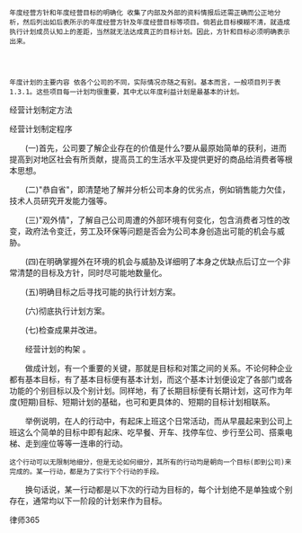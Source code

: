 
 


    年度经营方针和年度经营目标的明确化 收集了内部及外部的资料情报后还需正确而公正地分析，然后列出如后表所示的年度经营方针及年度经营目标等项目。倘若此目标模糊不清，就造成执行计划成员认知上的差距，当然就无法达成真正的目标计划。因此，方针和目标必须明确表示出来。




    年度计划的主要内容 依各个公司的不同，实际情况亦随之有别。基本而言，一般项目列于表1.3.1。这些项目每一计划均很重要，其中尤以年度利益计划是最基本的计划。
 
经营计划制定方法
 
    


经营计划制定程序

　　(一)首先，公司要了解企业存在的价值是什么?要从最原始简单的获利，进而提高到对地区社会有所贡献，提高员工的生活水平及提供更好的商品给消费者等根本思想。

　　(二)"恭自省"，即清楚地了解并分析公司本身的优劣点，例如销售能力欠佳，技术人员研究开发能力强等。

　　(三)"观外情"，了解自己公司周遭的外部环境有何变化，包含消费者习性的改变，政府法令变迁，劳工及环保等问题是否会为公司本身创造出可能的机会与威胁。

　　(四)在明确掌握外在环境的机会与威胁及详细明了本身之优缺点后订立一个非常清楚的目标及方针，同时尽可能地数量化。

　　(五)明确目标之后寻找可能的执行计划方案。

　　(六)彻底执行计划方案。

　　(七)检查成果并改进。

　　经营计划的构架 。

　　做成计划，有一个重要的关键，那就是目标和对策之间的关系。不论何种企业都有基本目标，有了基本目标便有基本计划，而这个基本计划便设定了各部门或各功能的个别目标以及个别计划。同样地，有了长期目标便有长期计划，这可作为年度(短期)目标、短期计划的基础，也可和更具体的、短期的目标计划相联系。

　　举例说明，在人的行动中，有起床上班这个日常活动，而从早晨起来到公司上班这么个简单的目标中即有起床、吃早餐、开车、找停车位、步行至公司、搭乘电梯、走到座位等等一连串的行动。


    这个行动可以无限制地细分，但是无论如何细分，其所有的行动均是朝向一个目标(即到公司)来完成的。某一行动，都是为了实行下个行动的手段。

　　换句话说，某一行动都是以下次的行动为目标的，每个计划绝不是单独或个别存在，通常均以下一阶段的计划来作为目标。
 




律师365






 


 

 
 
 
 
 
  


  
 

  


  


  
 
 
 
 

